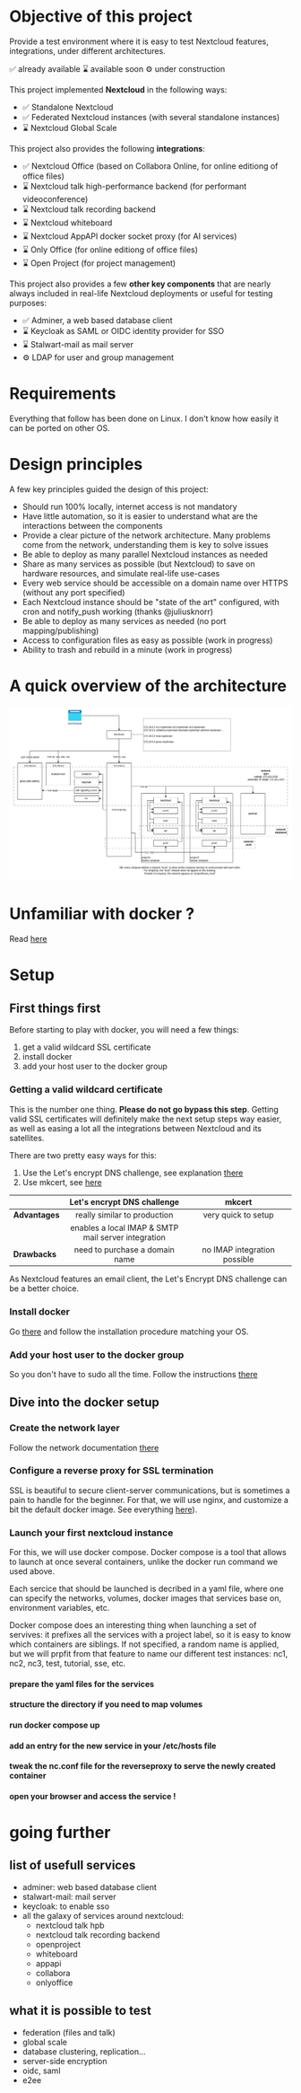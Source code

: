 # Objective of this project

Provide a test environment where it is easy to test Nextcloud features, integrations, under different architectures.

✅ already available
⌛ available soon
⚙️ under construction

This project implemented **Nextcloud** in the following ways:
- ✅ Standalone Nextcloud
- ✅ Federated Nextcloud instances (with several standalone instances)
- ⌛ Nextcloud Global Scale

This project also provides the following **integrations**:
- ✅ Nextcloud Office (based on Collabora Online, for online editiong of office files)
- ⌛ Nextcloud talk high-performance backend (for performant videoconference)
- ⌛ Nextcloud talk recording backend
- ⌛ Nextcloud whiteboard
- ⌛ Nextcloud AppAPI docker socket proxy (for AI services)
- ⌛ Only Office (for online editiong of office files)
- ⌛ Open Project (for project management)

This project also provides a few **other key components** that are nearly always included in real-life Nextcloud deployments or useful for testing purposes:
- ✅ Adminer, a web based database client
- ⌛ Keycloak as SAML or OIDC identity provider for SSO
- ⌛ Stalwart-mail as mail server
- ⚙️ LDAP for user and group management

# Requirements

Everything that follow has been done on Linux. I don't know how easily it can be ported on other OS.

# Design principles

A few key principles guided the design of this project:

- Should run 100% locally, internet access is not mandatory
- Have little automation, so it is easier to understand what are the interactions between the components
- Provide a clear picture of the network architecture. Many problems come from the network, understanding them is key to solve issues
- Be able to deploy as many parallel Nextcloud instances as needed
- Share as many services as possible (but Nextcloud) to save on hardware resources, and simulate real-life use-cases
- Every web service should be accessible on a domain name over HTTPS (without any port specified)
- Each Nextcloud instance should be "state of the art" configured, with cron and notify_push working (thanks @juliusknorr)
- Be able to deploy as many services as needed (no port mapping/publishing)
- Access to configuration files as easy as possible (work in progress)
- Ability to trash and rebuild in a minute (work in progress)

# A quick overview of the architecture

![Network architecture](./doc/network%20architecture.webp "Network architecture")

# Unfamiliar with docker ?

Read [here](./doc/familiarizewithdocker.md)

# Setup

## First things first

Before starting to play with docker, you will need a few things:

1. get a valid wildcard SSL certificate
2. install docker
3. add your host user to the docker group

### Getting a valid wildcard certificate

This is the number one thing. **Please do not go bypass this step**. Getting valid SSL certificates will definitely make the next setup steps way easier, as well as easing a lot all the integrations between Nextcloud and its satellites.

There are two pretty easy ways for this:

1. Use the Let's encrypt DNS challenge, see explanation [there](./doc/letsencryptDNSchallenge.md)
2. Use mkcert, see [here](https://github.com/FiloSottile/mkcert)

||Let's encrypt DNS challenge|mkcert|
|---|:---:|:---:|
|**Advantages**|really similar to production|very quick to setup|
||enables a local IMAP & SMTP<br /> mail server integration||
|**Drawbacks**|need to purchase a domain name|no IMAP integration possible|

As Nextcloud features an email client, the Let's Encrypt DNS challenge can be a better choice.

### Install docker

Go [there](https://docs.docker.com/engine/install/) and follow the installation procedure matching your OS.

### Add your host user to the docker group

So you don't have to sudo all the time. Follow the instructions [there](https://docs.docker.com/engine/install/linux-postinstall/)

## Dive into the docker setup

### Create the network layer

Follow the network documentation [there](./doc/Network%20setup.md)

### Configure a reverse proxy for SSL termination

SSL is beautiful to secure client-server communications, but is sometimes a pain to handle for the beginner. For that, we will use nginx, and customize a bit the default docker image. See everything [here](./apps/reverseproxy/README.md)).

### Launch your first nextcloud instance

For this, we will use docker compose. Docker compose is a tool that allows to launch at once several containers, unlike the docker run command we used above.

Each sercice that should be launched is decribed in a yaml file, where one can specify the networks, volumes, docker images that services base on, environment variables, etc.

Docker compose does an interesting thing when launching a set of servives: it prefixes all the services with a project label, so it is easy to know which containers are siblings. If not specified, a random name is applied, but we will prpfit from that feature to name our different test instances: nc1, nc2, nc3, test, tutorial, sse, etc.

#### prepare the yaml files for the services

#### structure the directory if you need to map volumes

#### run docker compose up

#### add an entry for the new service in your /etc/hosts file

#### tweak the nc.conf file for the reverseproxy to serve the newly created container

#### open your browser and access the service !

# going further

## list of usefull services

- adminer: web based database client
- stalwart-mail: mail server
- keycloak: to enable sso
- all the galaxy of services around nextcloud:
  - nextcloud talk hpb
  - nextcloud talk recording backend
  - openproject
  - whiteboard
  - appapi
  - collabora
  - onlyoffice

## what it is possible to test

- federation (files and talk)
- global scale
- database clustering, replication...
- server-side encryption
- oidc, saml
- e2ee
